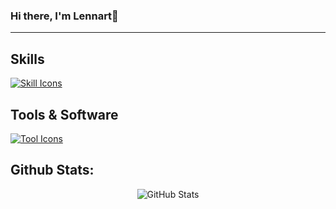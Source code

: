 ### Hi there, I'm Lennart👋

---

## Skills
<a href="#">
  <img alt="Skill Icons" src="https://skillicons.dev/icons?i=nodejs,js,html,css,java,kotlin" />
</a>


## Tools & Software
<a href="#">
  <img alt="Tool Icons" src="https://skillicons.dev/icons?i=docker,kubernetes,redis,mysql,nginx,cloudflare,git,linux" />
</a>

## Github Stats:
<div align="center">
  <img alt="GitHub Stats" src="https://github-readme-stats.vercel.app/api?username=l3nnartt&count_private=true&show_icons=true&theme=dark&include_all_commits=true&hide_title=true" />
